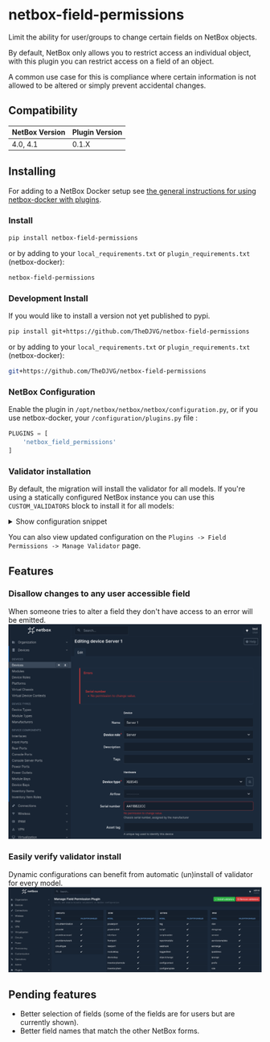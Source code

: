 # netbox-field-permissions

Limit the ability for user/groups to change certain fields on NetBox objects.

By default, NetBox only allows you to restrict access an individual object, with this plugin you can restrict access on a field of an object.

A common use case for this is compliance where certain information is not allowed to be altered or simply prevent accidental changes.
## Compatibility

| NetBox Version | Plugin Version |
|----------------|----------------|
| 4.0, 4.1       | 0.1.X          |

## Installing

For adding to a NetBox Docker setup see
[the general instructions for using netbox-docker with plugins](https://github.com/netbox-community/netbox-docker/wiki/Using-Netbox-Plugins).

### Install

```bash
pip install netbox-field-permissions
```

or by adding to your `local_requirements.txt` or `plugin_requirements.txt` (netbox-docker):

```bash
netbox-field-permissions
```

### Development Install

If you would like to install a version not yet published to pypi.

```bash
pip install git+https://github.com/TheDJVG/netbox-field-permissions
```

or by adding to your `local_requirements.txt` or `plugin_requirements.txt` (netbox-docker):

```bash
git+https://github.com/TheDJVG/netbox-field-permissions
```

### NetBox Configuration

Enable the plugin in `/opt/netbox/netbox/netbox/configuration.py`,
or if you use netbox-docker, your `/configuration/plugins.py` file :

```python
PLUGINS = [
    'netbox_field_permissions'
]
```

### Validator installation
By default, the migration will install the validator for all models. If you're using a statically configured NetBox
instance you can use this `CUSTOM_VALIDATORS` block to install it for all models:
<details>
<summary>Show configuration snippet</summary>

```python
CUSTOM_VALIDATORS = {
    "circuits.circuit": [
        "netbox_field_permissions.validators.FieldPermissionValidator"
    ],
    "circuits.circuittermination": [
        "netbox_field_permissions.validators.FieldPermissionValidator"
    ],
    "circuits.circuittype": [
        "netbox_field_permissions.validators.FieldPermissionValidator"
    ],
    "circuits.provider": [
        "netbox_field_permissions.validators.FieldPermissionValidator"
    ],
    "circuits.provideraccount": [
        "netbox_field_permissions.validators.FieldPermissionValidator"
    ],
    "circuits.providernetwork": [
        "netbox_field_permissions.validators.FieldPermissionValidator"
    ],
    "dcim.cable": [
        "netbox_field_permissions.validators.FieldPermissionValidator"
    ],
    "dcim.cablepath": [
        "netbox_field_permissions.validators.FieldPermissionValidator"
    ],
    "dcim.cabletermination": [
        "netbox_field_permissions.validators.FieldPermissionValidator"
    ],
    "dcim.consoleport": [
        "netbox_field_permissions.validators.FieldPermissionValidator"
    ],
    "dcim.consoleporttemplate": [
        "netbox_field_permissions.validators.FieldPermissionValidator"
    ],
    "dcim.consoleserverport": [
        "netbox_field_permissions.validators.FieldPermissionValidator"
    ],
    "dcim.consoleserverporttemplate": [
        "netbox_field_permissions.validators.FieldPermissionValidator"
    ],
    "dcim.device": [
        "netbox_field_permissions.validators.FieldPermissionValidator"
    ],
    "dcim.devicebay": [
        "netbox_field_permissions.validators.FieldPermissionValidator"
    ],
    "dcim.devicebaytemplate": [
        "netbox_field_permissions.validators.FieldPermissionValidator"
    ],
    "dcim.devicerole": [
        "netbox_field_permissions.validators.FieldPermissionValidator"
    ],
    "dcim.devicetype": [
        "netbox_field_permissions.validators.FieldPermissionValidator"
    ],
    "dcim.frontport": [
        "netbox_field_permissions.validators.FieldPermissionValidator"
    ],
    "dcim.frontporttemplate": [
        "netbox_field_permissions.validators.FieldPermissionValidator"
    ],
    "dcim.interface": [
        "netbox_field_permissions.validators.FieldPermissionValidator"
    ],
    "dcim.interfacetemplate": [
        "netbox_field_permissions.validators.FieldPermissionValidator"
    ],
    "dcim.inventoryitem": [
        "netbox_field_permissions.validators.FieldPermissionValidator"
    ],
    "dcim.inventoryitemrole": [
        "netbox_field_permissions.validators.FieldPermissionValidator"
    ],
    "dcim.inventoryitemtemplate": [
        "netbox_field_permissions.validators.FieldPermissionValidator"
    ],
    "dcim.location": [
        "netbox_field_permissions.validators.FieldPermissionValidator"
    ],
    "dcim.manufacturer": [
        "netbox_field_permissions.validators.FieldPermissionValidator"
    ],
    "dcim.module": [
        "netbox_field_permissions.validators.FieldPermissionValidator"
    ],
    "dcim.modulebay": [
        "netbox_field_permissions.validators.FieldPermissionValidator"
    ],
    "dcim.modulebaytemplate": [
        "netbox_field_permissions.validators.FieldPermissionValidator"
    ],
    "dcim.moduletype": [
        "netbox_field_permissions.validators.FieldPermissionValidator"
    ],
    "dcim.platform": [
        "netbox_field_permissions.validators.FieldPermissionValidator"
    ],
    "dcim.powerfeed": [
        "netbox_field_permissions.validators.FieldPermissionValidator"
    ],
    "dcim.poweroutlet": [
        "netbox_field_permissions.validators.FieldPermissionValidator"
    ],
    "dcim.poweroutlettemplate": [
        "netbox_field_permissions.validators.FieldPermissionValidator"
    ],
    "dcim.powerpanel": [
        "netbox_field_permissions.validators.FieldPermissionValidator"
    ],
    "dcim.powerport": [
        "netbox_field_permissions.validators.FieldPermissionValidator"
    ],
    "dcim.powerporttemplate": [
        "netbox_field_permissions.validators.FieldPermissionValidator"
    ],
    "dcim.rack": [
        "netbox_field_permissions.validators.FieldPermissionValidator"
    ],
    "dcim.rackreservation": [
        "netbox_field_permissions.validators.FieldPermissionValidator"
    ],
    "dcim.rackrole": [
        "netbox_field_permissions.validators.FieldPermissionValidator"
    ],
    "dcim.rearport": [
        "netbox_field_permissions.validators.FieldPermissionValidator"
    ],
    "dcim.rearporttemplate": [
        "netbox_field_permissions.validators.FieldPermissionValidator"
    ],
    "dcim.region": [
        "netbox_field_permissions.validators.FieldPermissionValidator"
    ],
    "dcim.site": [
        "netbox_field_permissions.validators.FieldPermissionValidator"
    ],
    "dcim.sitegroup": [
        "netbox_field_permissions.validators.FieldPermissionValidator"
    ],
    "dcim.virtualchassis": [
        "netbox_field_permissions.validators.FieldPermissionValidator"
    ],
    "dcim.virtualdevicecontext": [
        "netbox_field_permissions.validators.FieldPermissionValidator"
    ],
    "extras.bookmark": [
        "netbox_field_permissions.validators.FieldPermissionValidator"
    ],
    "extras.branch": [
        "netbox_field_permissions.validators.FieldPermissionValidator"
    ],
    "extras.cachedvalue": [
        "netbox_field_permissions.validators.FieldPermissionValidator"
    ],
    "extras.configcontext": [
        "netbox_field_permissions.validators.FieldPermissionValidator"
    ],
    "extras.configtemplate": [
        "netbox_field_permissions.validators.FieldPermissionValidator"
    ],
    "extras.customfield": [
        "netbox_field_permissions.validators.FieldPermissionValidator"
    ],
    "extras.customfieldchoiceset": [
        "netbox_field_permissions.validators.FieldPermissionValidator"
    ],
    "extras.customlink": [
        "netbox_field_permissions.validators.FieldPermissionValidator"
    ],
    "extras.dashboard": [
        "netbox_field_permissions.validators.FieldPermissionValidator"
    ],
    "extras.eventrule": [
        "netbox_field_permissions.validators.FieldPermissionValidator"
    ],
    "extras.exporttemplate": [
        "netbox_field_permissions.validators.FieldPermissionValidator"
    ],
    "extras.imageattachment": [
        "netbox_field_permissions.validators.FieldPermissionValidator"
    ],
    "extras.journalentry": [
        "netbox_field_permissions.validators.FieldPermissionValidator"
    ],
    "extras.objectchange": [
        "netbox_field_permissions.validators.FieldPermissionValidator"
    ],
    "extras.reportmodule": [
        "netbox_field_permissions.validators.FieldPermissionValidator"
    ],
    "extras.savedfilter": [
        "netbox_field_permissions.validators.FieldPermissionValidator"
    ],
    "extras.script": [
        "netbox_field_permissions.validators.FieldPermissionValidator"
    ],
    "extras.scriptmodule": [
        "netbox_field_permissions.validators.FieldPermissionValidator"
    ],
    "extras.stagedchange": [
        "netbox_field_permissions.validators.FieldPermissionValidator"
    ],
    "extras.tag": [
        "netbox_field_permissions.validators.FieldPermissionValidator"
    ],
    "extras.taggeditem": [
        "netbox_field_permissions.validators.FieldPermissionValidator"
    ],
    "extras.webhook": [
        "netbox_field_permissions.validators.FieldPermissionValidator"
    ],
    "ipam.aggregate": [
        "netbox_field_permissions.validators.FieldPermissionValidator"
    ],
    "ipam.asn": [
        "netbox_field_permissions.validators.FieldPermissionValidator"
    ],
    "ipam.asnrange": [
        "netbox_field_permissions.validators.FieldPermissionValidator"
    ],
    "ipam.fhrpgroup": [
        "netbox_field_permissions.validators.FieldPermissionValidator"
    ],
    "ipam.fhrpgroupassignment": [
        "netbox_field_permissions.validators.FieldPermissionValidator"
    ],
    "ipam.ipaddress": [
        "netbox_field_permissions.validators.FieldPermissionValidator"
    ],
    "ipam.iprange": [
        "netbox_field_permissions.validators.FieldPermissionValidator"
    ],
    "ipam.prefix": [
        "netbox_field_permissions.validators.FieldPermissionValidator"
    ],
    "ipam.rir": [
        "netbox_field_permissions.validators.FieldPermissionValidator"
    ],
    "ipam.role": [
        "netbox_field_permissions.validators.FieldPermissionValidator"
    ],
    "ipam.routetarget": [
        "netbox_field_permissions.validators.FieldPermissionValidator"
    ],
    "ipam.service": [
        "netbox_field_permissions.validators.FieldPermissionValidator"
    ],
    "ipam.servicetemplate": [
        "netbox_field_permissions.validators.FieldPermissionValidator"
    ],
    "ipam.vlan": [
        "netbox_field_permissions.validators.FieldPermissionValidator"
    ],
    "ipam.vlangroup": [
        "netbox_field_permissions.validators.FieldPermissionValidator"
    ],
    "ipam.vrf": [
        "netbox_field_permissions.validators.FieldPermissionValidator"
    ],
    "tenancy.contact": [
        "netbox_field_permissions.validators.FieldPermissionValidator"
    ],
    "tenancy.contactassignment": [
        "netbox_field_permissions.validators.FieldPermissionValidator"
    ],
    "tenancy.contactgroup": [
        "netbox_field_permissions.validators.FieldPermissionValidator"
    ],
    "tenancy.contactrole": [
        "netbox_field_permissions.validators.FieldPermissionValidator"
    ],
    "tenancy.tenant": [
        "netbox_field_permissions.validators.FieldPermissionValidator"
    ],
    "tenancy.tenantgroup": [
        "netbox_field_permissions.validators.FieldPermissionValidator"
    ],
    "virtualization.cluster": [
        "netbox_field_permissions.validators.FieldPermissionValidator"
    ],
    "virtualization.clustergroup": [
        "netbox_field_permissions.validators.FieldPermissionValidator"
    ],
    "virtualization.clustertype": [
        "netbox_field_permissions.validators.FieldPermissionValidator"
    ],
    "virtualization.virtualdisk": [
        "netbox_field_permissions.validators.FieldPermissionValidator"
    ],
    "virtualization.virtualmachine": [
        "netbox_field_permissions.validators.FieldPermissionValidator"
    ],
    "virtualization.vminterface": [
        "netbox_field_permissions.validators.FieldPermissionValidator"
    ],
    "vpn.ikepolicy": [
        "netbox_field_permissions.validators.FieldPermissionValidator"
    ],
    "vpn.ikeproposal": [
        "netbox_field_permissions.validators.FieldPermissionValidator"
    ],
    "vpn.ipsecpolicy": [
        "netbox_field_permissions.validators.FieldPermissionValidator"
    ],
    "vpn.ipsecprofile": [
        "netbox_field_permissions.validators.FieldPermissionValidator"
    ],
    "vpn.ipsecproposal": [
        "netbox_field_permissions.validators.FieldPermissionValidator"
    ],
    "vpn.l2vpn": [
        "netbox_field_permissions.validators.FieldPermissionValidator"
    ],
    "vpn.l2vpntermination": [
        "netbox_field_permissions.validators.FieldPermissionValidator"
    ],
    "vpn.tunnel": [
        "netbox_field_permissions.validators.FieldPermissionValidator"
    ],
    "vpn.tunnelgroup": [
        "netbox_field_permissions.validators.FieldPermissionValidator"
    ],
    "vpn.tunneltermination": [
        "netbox_field_permissions.validators.FieldPermissionValidator"
    ],
    "wireless.wirelesslan": [
        "netbox_field_permissions.validators.FieldPermissionValidator"
    ],
    "wireless.wirelesslangroup": [
        "netbox_field_permissions.validators.FieldPermissionValidator"
    ],
    "wireless.wirelesslink": [
        "netbox_field_permissions.validators.FieldPermissionValidator"
    ]
}
```
</details>

You can also view updated configuration on the `Plugins -> Field Permissions -> Manage Validator` page.

## Features

### Disallow changes to any user accessible field

When someone tries to alter a field they don't have access to an error will be emitted.
![Example permission denied](docs/img/action_denied.png)

### Easily verify validator install
Dynamic configurations can benefit from automatic (un)install of validator for every model.
![Config validation](docs/img/validator_config.png)

## Pending features
- Better selection of fields (some of the fields are for users but are currently shown).
- Better field names that match the other NetBox forms.
